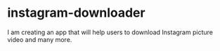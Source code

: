 # instagram-downloader
I am creating an app that will help users to download Instagram picture video and many more.

